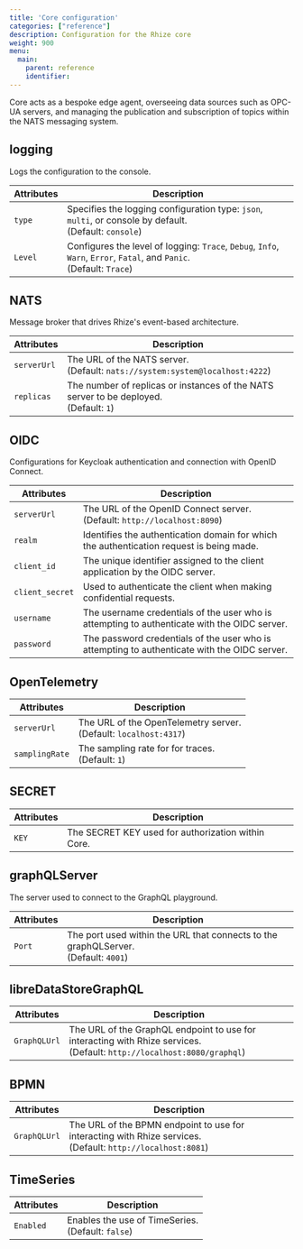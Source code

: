```yaml
---
title: 'Core configuration'
categories: ["reference"]
description: Configuration for the Rhize core
weight: 900
menu:
  main:
    parent: reference
    identifier:
---
```


 Core acts as a bespoke edge agent, overseeing data sources such as OPC-UA servers, and managing the publication and subscription of topics within the NATS messaging system.

## logging

 Logs the configuration to the console.

| Attributes          | Description                                                                                                                                                                                    |
|---------------------|------------------------------------------------------------------------------------------------------------------------------------------------------------------------------------------------|
| `type`              | Specifies the logging configuration type: `json`, `multi`, or console by default. <br />(Default: `console`)                                                                                   |                                                                                                                                                 
| `Level`             | Configures the level of logging: `Trace`, `Debug`, `Info`, `Warn`, `Error`, `Fatal`, and `Panic`. <br />(Default: `Trace`)                                                                     |

## NATS

 Message broker that drives Rhize's event-based architecture.

| Attributes          | Description                                                                                                                                                                                    |
|---------------------|------------------------------------------------------------------------------------------------------------------------------------------------------------------------------------------------|
| `serverUrl`         | The URL of the NATS server. <br />(Default: `nats://system:system@localhost:4222`)       |                                                                                                                                                 
| `replicas`          | The number of replicas or instances of the NATS server to be deployed. <br />(Default: `1`)                                                                                                    |


## OIDC

 Configurations for Keycloak authentication and connection with OpenID Connect.

| Attributes          | Description                                                                                                                                                                                    |
|---------------------|------------------------------------------------------------------------------------------------------------------------------------------------------------------------------------------------|
| `serverUrl`         | The URL of the OpenID Connect server. <br />(Default: `http://localhost:8090`)    |                                                                                                                    
| `realm`             | Identifies the authentication domain for which the authentication request is being made.                                                                              |
| `client_id`         | The unique identifier assigned to the client application by the OIDC server.                                                                                      |
| `client_secret`     | Used to authenticate the client when making confidential requests.                                                                       |
| `username`          | The username credentials of the user who is attempting to authenticate with the OIDC server.                                                           |
| `password`          | The password credentials of the user who is attempting to authenticate with the OIDC server.                                                                         |

## OpenTelemetry

| Attributes          | Description                                                                                                                                                                                    |
|---------------------|------------------------------------------------------------------------------------------------------------------------------------------------------------------------------------------------|
| `serverUrl`         | The URL of the OpenTelemetry server. <br />(Default: `localhost:4317`)                                                                                                                         | 
| `samplingRate`      | The sampling rate for for traces. <br />(Default: `1`)                                                                                                                                         | 

## SECRET

| Attributes          | Description                                                                                                                                                                                    |
|---------------------|------------------------------------------------------------------------------------------------------------------------------------------------------------------------------------------------|
| `KEY`               | The SECRET KEY used for authorization within Core.       |                                                                                                                                                 

## graphQLServer

 The server used to connect to the GraphQL playground.

| Attributes          | Description                                                                                                                                                                                    |
|---------------------|------------------------------------------------------------------------------------------------------------------------------------------------------------------------------------------------|
| `Port`              | The port used within the URL that connects to the graphQLServer. <br />(Default: `4001`)     |                                                                                                                                                 


## libreDataStoreGraphQL

| Attributes          | Description                                                                                                                                                                                    |
|---------------------|------------------------------------------------------------------------------------------------------------------------------------------------------------------------------------------------|
| `GraphQLUrl`        | The URL of the GraphQL endpoint to use for interacting with Rhize services. <br />(Default: `http://localhost:8080/graphql`) |                                                                                                                                                 


## BPMN

| Attributes          | Description                                                                                                                                                                                    |
|---------------------|------------------------------------------------------------------------------------------------------------------------------------------------------------------------------------------------|
| `GraphQLUrl`        | The URL of the BPMN endpoint to use for interacting with Rhize services. <br />(Default: `http://localhost:8081`) |                                                                                                                                                 

## TimeSeries

| Attributes          | Description                                                                                                                                                                                    |
|---------------------|------------------------------------------------------------------------------------------------------------------------------------------------------------------------------------------------|
| `Enabled`           | Enables the use of TimeSeries. <br />(Default: `false`)     |                                                                                                                                                 

